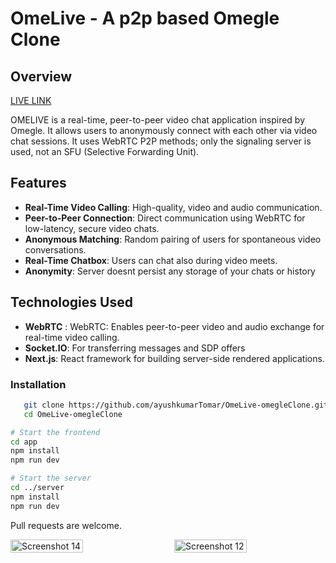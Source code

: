 # OmeLive - A p2p based Omegle Clone

## Overview
[LIVE LINK](https://omelive.vercel.app)

OMELIVE is a real-time, peer-to-peer video chat application inspired by Omegle. It allows users to anonymously connect with each other via video chat sessions.
It uses WebRTC P2P methods; only the signaling server is used, not an SFU (Selective Forwarding Unit).
## Features

- **Real-Time Video Calling**: High-quality, video and audio communication. 
- **Peer-to-Peer Connection**: Direct communication using WebRTC for low-latency, secure video chats.
- **Anonymous Matching**: Random pairing of users for spontaneous video conversations.
- **Real-Time Chatbox**: Users can chat also during video meets.
- **Anonymity**: Server doesnt persist any storage of your chats or history

## Technologies Used

- **WebRTC** : WebRTC: Enables peer-to-peer video and audio exchange for real-time video calling.
- **Socket.IO**: For transferring messages and SDP offers
- **Next.js**: React framework for building server-side rendered applications.

### Installation
```bash
   git clone https://github.com/ayushkumarTomar/OmeLive-omegleClone.git
   cd OmeLive-omegleClone
```

``` bash
# Start the frontend
cd app
npm install
npm run dev
```
```bash
# Start the server
cd ../server
npm install
npm run dev
```

Pull requests are welcome.



<div style="display: flex; justify-content: space-between;">
    <img src="https://github.com/user-attachments/assets/a26f4c50-09bb-4155-89d9-f38f831c7974" alt="Screenshot 14" style="width: 48%;">
    <img src="https://github.com/user-attachments/assets/f407e295-0af3-438d-9b53-2e716f0a771b" alt="Screenshot 12" style="width: 48%;">
</div>


